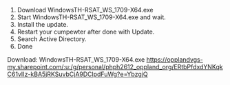 1. Download WindowsTH-RSAT_WS_1709-X64.exe 
2. Start WindowsTH-RSAT_WS_1709-X64.exe and wait.
3. Install the update.
4. Restart your cumpewter after done with Update.
5. Search Active Directory. 
6. Done




Download: WindowsTH-RSAT_WS_1709-X64.exe 
https://opplandvgs-my.sharepoint.com/:u:/g/personal/phph2612_oppland_org/ERtbPfdxdYNKqkC61vIIz-kBA5jRKSuvbCjA9DClpdFuWg?e=YbzgjQ

